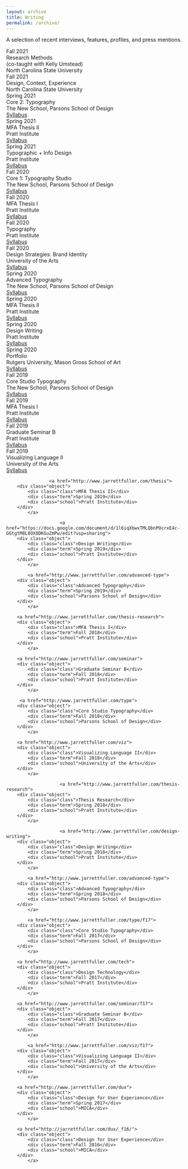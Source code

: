 ```yaml
---
layout: archive
title: Writing
permalink: /archive/
---
```


<div class="about-intro">
        <p>A selection of recent interviews, features, profiles, and press mentions.</p>

</div>

<main class="preview">

<div class="object">
        <div class="term">Fall 2021</div>
        <div class="class">Research Methods<br> (co-taught with Kelly Umstead)</div>
        <div class="school">North Carolina State University</div>
        <div class="term"></div>
</div>

<div class="object">
        <div class="term">Fall 2021</div>
        <div class="class">Design, Context, Experience</div>
        <div class="school">North Carolina State University</div>
        <div class="term"></div>
</div>

<div class="object">
        <div class="term">Spring 2021</div>
        <div class="class">Core 2: Typography</div>
        <div class="school">The New School, Parsons School of Design</div>
        <div class="term"><a href="https://docs.google.com/document/d/1Fw_-ZV9EGxyzGqwXXzigQ8YHOKPHU8Lli_tSo7Jv8B8/edit?usp=sharing">Syllabus <i class="far fa-external-link-alt"></i></a></div>
</div>

<div class="object">
        <div class="term">Spring 2021</div>
        <div class="class">MFA Thesis II</div>
        <div class="school">Pratt Institute</div>
        <div class="term"> <a href="https://docs.google.com/document/d/1ruQdljlQD39kPs9Ih88_a3TFEvPo32H21qUi7g8cZyw/edit?usp=sharing">Syllabus <i class="far fa-external-link-alt"></i></a></div>
</div>

<div class="object">
        <div class="term">Spring 2021</div>
        <div class="class">Typographic + Info Design</div>
        <div class="school">Pratt Institute</div>
        <div class="term"> <a href="https://docs.google.com/document/d/1EWpTAEkf5fvQ_bzmLAxipfuU8ZF97hbMHLMkEjijjDM/edit?usp=sharing">Syllabus <i class="far fa-external-link-alt"></i></a></div>
</div>

<div class="object">
                        <div class="term">Fall 2020</div>
            <div class="class">Core 1: Typography Studio </div>
            <div class="school">The New School, Parsons School of Design</div>
            <div class="term"><a href="https://docs.google.com/document/d/1Fw_-ZV9EGxyzGqwXXzigQ8YHOKPHU8Lli_tSo7Jv8B8/edit?usp=sharing">Syllabus <i class="far fa-external-link-alt"></i></a></div>
</div>

<div class="object">
                        <div class="term">Fall 2020</div>
            <div class="class">MFA Thesis I</div>
            <div class="school">Pratt Institute</div>
            <div class="term"><a href="https://docs.google.com/document/d/1ruQdljlQD39kPs9Ih88_a3TFEvPo32H21qUi7g8cZyw/edit?usp=sharing">Syllabus <i class="far fa-external-link-alt"></i></a></div>
</div>

<div class="object">
                        <div class="term">Fall 2020</div>
            <div class="class">Typography</div>
            <div class="school">Pratt Institute</div>
            <div class="term"><a href="https://docs.google.com/document/d/1EWpTAEkf5fvQ_bzmLAxipfuU8ZF97hbMHLMkEjijjDM/edit?usp=sharing">Syllabus <i class="far fa-external-link-alt"></i></a></div>
</div>

<div class="object">
                        <div class="term">Fall 2020</div>
            <div class="class">Design Strategies: Brand Identity</div>
            <div class="school">University of the Arts</div>
            <div class="term"><a href="https://docs.google.com/document/d/1ed4yQOf7wlxQXFYgQs3D9B4kgWi2tiOzxB09q4WW-U8/edit?usp=sharing">Syllabus <i class="far fa-external-link-alt"></i></a></div>
</div>

<div class="object">
                        <div class="term">Spring 2020</div>
            <div class="class">Advanced Typography</div>
            <div class="school">The New School, Parsons School of Design</div>
            <div class="term"><a href="https://drive.google.com/open?id=1nJyzvj3U1CpSWa89MVBcJZMhneIJUYdekyLynw9W2NM">Syllabus <i class="far fa-external-link-alt"></i></a></div>
</div>

<div class="object">
                        <div class="term">Spring 2020</div>
            <div class="class">MFA Thesis II</div>
            <div class="school">Pratt Institute</div>
            <div class="term"><a href="https://drive.google.com/open?id=11PS7J4WrRWXzo83xBMQCd5bT7aSbE31BHZuts1OoPqI">Syllabus <i class="far fa-external-link-alt"></i></a></div>
</div>

<div class="object">
                        <div class="term">Spring 2020</div>
            <div class="class">Design Writing</div>
            <div class="school">Pratt Institute</div>
            <div class="term"><a href="https://drive.google.com/open?id=1VjVNCY337h59CDes7nQJKrWaOPOVvEprHY9ugebEOmE">Syllabus <i class="far fa-external-link-alt"></i></a></div>
</div>

<div class="object">
                        <div class="term">Spring 2020</div>
            <div class="class">Portfolio</div>
            <div class="school">Rutgers University, Mason Gross School of Art</div>
            <div class="term"><a href="https://drive.google.com/open?id=1Gz__zsjZDBj4brOs0GpnFn4kHBiOcR27cQb3JFW1rio">Syllabus <i class="far fa-external-link-alt"></i></a></div>
</div>


<div class="object">
                        <div class="term">Fall 2019</div>
            <div class="class">Core Studio Typography</div>
            <div class="school">The New School, Parsons School of Design</div>
            <div class="term"><a href="https://drive.google.com/open?id=1Uia0hB1fhpDZ1d3vV2P4LDL3m3tWPJqmbiqE7bubqNo">Syllabus <i class="far fa-external-link-alt"></i></a></div>
</div>

<div class="object">
                        <div class="term">Fall 2019</div>
            <div class="class">MFA Thesis I</div>
            <div class="school">Pratt Institute</div>
            <div class="term"><a href="https://docs.google.com/document/d/1ruQdljlQD39kPs9Ih88_a3TFEvPo32H21qUi7g8cZyw/edit?usp=sharing">Syllabus <i class="far fa-external-link-alt"></i></a></div>
</div>

<div class="object">
            <div class="term">Fall 2019</div>
            <div class="class">Graduate Seminar B</div>
            <div class="school">Pratt Institute</div>
     <div class="term"><a href="https://docs.google.com/document/d/1UDsX0BcZm7lTou61bATNhQb7OiI3FvMHMoP4oJwwTtA/edit?usp=sharing">Syllabus <i class="far fa-external-link-alt"></i></a></div>
        </div>

<div class="object">
            <div class="term">Fall 2019</div>
            <div class="class">Visualizing Language II</div>
            <div class="school">University of the Arts</div>
            <div class="term"><a href="https://drive.google.com/open?id=1idG9YxPa98VTffkEjgT7TMTECI1mUpEC_Sk1VjSp-c4">Syllabus <i class="far fa-external-link-alt"></i></a></div>
        </div>


                    <a href="http://www.jarrettfuller.com/thesis">
        <div class="object">
            <div class="class">MFA Thesis II</div>
            <div class="term">Spring 2019</div>
            <div class="school">Pratt Institute</div>
        </div>
            </a>

                        <a href="https://docs.google.com/document/d/1l6iqXbwxTMLQbnPOcrxE4c-GGtgtM8L8OX0DKGuZmPw/edit?usp=sharing">
        <div class="object">
            <div class="class">Design Writing</div>
            <div class="term">Spring 2019</div>
            <div class="school">Pratt Institute</div>
        </div>
            </a>

            <a href="http://www.jarrettfuller.com/advanced-type">
        <div class="object">
            <div class="class">Advanced Typography</div>
            <div class="term">Spring 2019</div>
            <div class="school">Parsons School of Design</div>
        </div>
            </a>

        <a href="http://www.jarrettfuller.com/thesis-research">
        <div class="object">
            <div class="class">MFA Thesis I</div>
            <div class="term">Fall 2018</div>
            <div class="school">Pratt Institute</div>
        </div>
            </a>

        <a href="http://www.jarrettfuller.com/seminar">
        <div class="object">
            <div class="class">Graduate Seminar B</div>
            <div class="term">Fall 2018</div>
            <div class="school">Pratt Institute</div>
        </div>
            </a>

         <a href="http://www.jarrettfuller.com/type">
        <div class="object">
            <div class="class">Core Studio Typography</div>
            <div class="term">Fall 2018</div>
            <div class="school">Parsons School of Design</div>
        </div>
            </a>

        <a href="http://www.jarrettfuller.com/viz">
        <div class="object">
            <div class="class">Visualizing Language II</div>
            <div class="term">Fall 2018</div>
            <div class="school">University of the Arts</div>
        </div>
            </a>

                        <a href="http://www.jarrettfuller.com/thesis-research">
        <div class="object">
            <div class="class">Thesis Research</div>
            <div class="term">Spring 2018</div>
            <div class="school">Pratt Institute</div>
        </div>
            </a>

                        <a href="http://www.jarrettfuller.com/design-writing">
        <div class="object">
            <div class="class">Design Writing</div>
            <div class="term">Spring 2018</div>
            <div class="school">Pratt Institute</div>
        </div>
            </a>

            <a href="http://www.jarrettfuller.com/advanced-type">
        <div class="object">
            <div class="class">Advanced Typography</div>
            <div class="term">Spring 2018</div>
            <div class="school">Parsons School of Design</div>
        </div>
            </a>

            <a href="http://www.jarrettfuller.com/type/f17">
        <div class="object">
            <div class="class">Core Studio Typography</div>
            <div class="term">Fall 2017</div>
            <div class="school">Parsons School of Design</div>
        </div>
            </a>

        <a href="http://www.jarrettfuller.com/tech">
        <div class="object">
            <div class="class">Design Technology</div>
            <div class="term">Fall 2017</div>
            <div class="school">Pratt Institute</div>
        </div>
            </a>

        <a href="http://www.jarrettfuller.com/seminar/f17">
        <div class="object">
            <div class="class">Graduate Seminar B</div>
            <div class="term">Fall 2017</div>
            <div class="school">Pratt Institute</div>
        </div>
            </a>

            <a href="http://www.jarrettfuller.com/viz/f17">
        <div class="object">
            <div class="class">Visualizing Language II</div>
            <div class="term">Fall 2017</div>
            <div class="school">University of the Arts</div>
        </div>
            </a>

        <a href="http://www.jarrettfuller.com/dux">
        <div class="object">
            <div class="class">Design for User Experience</div>
            <div class="term">Spring 2017</div>
            <div class="school">MICA</div>
        </div>
            </a>

        <a href="http://jarrettfuller.com/dux/_f16/">
        <div class="object">
            <div class="class">Design for User Experience</div>
            <div class="term">Fall 2016</div>
            <div class="school">MICA</div>
        </div>
            </a>

